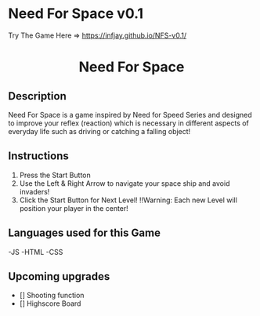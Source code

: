 # Need For Space v0.1
Try The Game Here => https://infjay.github.io/NFS-v0.1/

<h1 align="center">Need For Space</h1>

## Description

Need For Space is a game inspired by Need for Speed Series and designed to improve your reflex (reaction) which is necessary in different aspects of everyday life such as driving or catching a falling object!

## Instructions

1. Press the Start Button
2. Use the Left & Right Arrow to navigate your space ship and avoid invaders!
3. Click the Start Button for Next Level! !!Warning: Each new Level will position your player in the center!

## Languages used for this Game

-JS
-HTML
-CSS

## Upcoming upgrades 

- [] Shooting function
- [] Highscore Board




